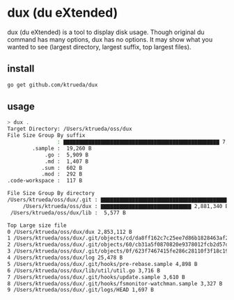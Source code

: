 # dux (du eXtended)

dux (du eXtended) is a tool to display disk usage. Though original du command has many options, dux has no options.
It may show what you wanted to see (largest directory, largest suffix, top largest files).

## install

```bash
go get github.com/ktrueda/dux
```

## usage

```bash
> dux .
Target Directory: /Users/ktrueda/oss/dux
File Size Group By suffix
                : ▇▇▇▇▇▇▇▇▇▇▇▇▇▇▇▇▇▇▇▇▇▇▇▇▇▇▇▇▇▇▇▇▇▇▇▇▇▇▇▇▇▇▇▇▇▇▇▇▇▇ 7,768,143 B
        .sample :  19,260 B
            .go :  5,909 B
            .md :  1,407 B
           .sum :  602 B
           .mod :  292 B
.code-workspace :  117 B

File Size Group By directory
/Users/ktrueda/oss/dux/.git : ▇▇▇▇▇▇▇▇▇▇▇▇▇▇▇▇▇▇▇▇▇▇▇▇▇▇▇▇▇▇▇▇▇▇▇▇▇▇▇▇▇▇▇▇▇▇▇▇▇▇ 4,908,813 B
     /Users/ktrueda/oss/dux : ▇▇▇▇▇▇▇▇▇▇▇▇▇▇▇▇▇▇▇▇▇▇▇▇▇▇▇▇▇ 2,881,340 B
 /Users/ktrueda/oss/dux/lib :  5,577 B

Top Large size file
0 /Users/ktrueda/oss/dux/dux 2,853,112 B
1 /Users/ktrueda/oss/dux/.git/objects/cd/da8ff162c7c25ee7d86b1828463af2a5904b65 1,621,550 B
2 /Users/ktrueda/oss/dux/.git/objects/60/cb31a5f0870820e9378012fcb2d57d59d3a356 1,621,252 B
3 /Users/ktrueda/oss/dux/.git/objects/0f/623f7467415fe286c28110f3f18c19fd5d0bd3 1,620,599 B
4 /Users/ktrueda/oss/dux/log 25,478 B
5 /Users/ktrueda/oss/dux/.git/hooks/pre-rebase.sample 4,898 B
6 /Users/ktrueda/oss/dux/lib/util/util.go 3,716 B
7 /Users/ktrueda/oss/dux/.git/hooks/update.sample 3,610 B
8 /Users/ktrueda/oss/dux/.git/hooks/fsmonitor-watchman.sample 3,327 B
9 /Users/ktrueda/oss/dux/.git/logs/HEAD 1,697 B
```